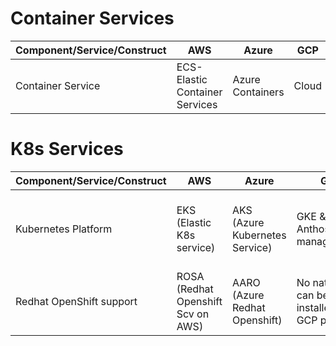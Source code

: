 # Container Services


| Component/Service/Construct| AWS | Azure | GCP | IBM |
|----------------------------|-----|-------|-----|-----|
| Container Service| ECS-Elastic Container Services| Azure Containers | Cloud 


# K8s Services



| Component/Service/Construct| AWS | Azure | GCP | IBM |
|----------------------------|-----|-------|-----|-----|
| Kubernetes Platform| EKS (Elastic K8s service) | AKS (Azure Kubernetes Service) | GKE & Anthos(secure managed K8s)| IBM Cloud K8s Service & ROKS(Redhat OpenShift K8s)|
| Redhat OpenShift support | ROSA (Redhat Openshift Scv on AWS)| AARO (Azure Redhat Openshift) | No native svc, can be installed on GCP platform| ROKS(Redhat OpenShift K8s)|

